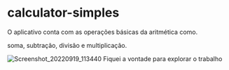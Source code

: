 # calculator-simples

O aplicativo conta com as operações básicas da aritmética como.

soma, subtração, divisão e multiplicação. 

![Screenshot_20220919_113440](https://user-images.githubusercontent.com/72363971/191100261-5e128be4-8682-4793-8c5a-f6b399f71715.png)
Fiquei a vontade para explorar o trabalho
